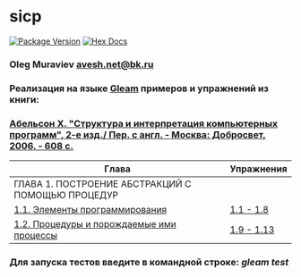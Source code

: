 # sicp

[![Package Version](https://img.shields.io/hexpm/v/sicp)](https://hex.pm/packages/sicp)
[![Hex Docs](https://img.shields.io/badge/hex-docs-ffaff3)](https://hexdocs.pm/sicp/)

### Oleg Muraviev <avesh.net@bk.ru>  
### Реализация на языке [Gleam](https://gleam.run) примеров и упражнений из книги:  
### [Абельсон Х. "Структура и интерпретация компьютерных программ", 2-е изд./ Пер. с англ. - Москва: Добросвет, 2006. - 608 с.](book/sicp.pdf) 

|Глава|Упражнения|  
|----------|--------------------------------|  
|ГЛАВА 1. ПОСТРОЕНИЕ АБСТРАКЦИЙ С ПОМОЩЬЮ ПРОЦЕДУР| |  
|[1.1. Элементы программирования](src/ch_1_01.gleam)|[1.1 - 1.8](src/ex-1_01.gleam)|  
|[1.2. Процедуры и порождаемые ими процессы](src/ch_1_02.gleam)|[1.9 - 1.13](src/ex-1_02.gleam)|  

### Для запуска тестов введите в командной строке: *gleam test*  
